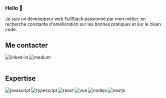 ### Hello 👋

Je suis un développeur web FullStack passionné par mon métier, en recherche constante d'amélioration sur les bonnes pratiques et sur le clean code.
<br>

## Me contacter
[<img align="left" alt="linked-in" src="https://img.shields.io/badge/linkedin-%230077B5.svg?&style=for-the-badge&logo=linkedin&logoColor=white" />](https://www.linkedin.com/in/elie-bismuth)
[<img align="left" alt="medium" src="https://img.shields.io/badge/github-%2312100E.svg?&style=for-the-badge&logo=medium&logoColor=white" />](https://github.com/elie91)

<br>
<br>

## Expertise

<img align="left" alt="javascript" src="https://img.shields.io/badge/javascript%20-%2343853D.svg?&style=for-the-badge&logo=javascript&logoColor=yellow" />
<img align="left" alt="typescript" src="https://img.shields.io/badge/typescript%20-%2343853D.svg?&style=for-the-badge&logo=typescript&logoColor=blue" />
<img align="left" alt="react" src="https://img.shields.io/badge/react%20-%2320232a.svg?&style=for-the-badge&logo=react&logoColor=%2361DAFB" />
<img align="left" alt="vue" src="https://img.shields.io/badge/vue%20-%2320232a.svg?&style=for-the-badge&logo=vue&logoColor=green" />
<img align="left" alt="nodejs" src="https://img.shields.io/badge/node.js%20-%2343853D.svg?&style=for-the-badge&logo=node.js&logoColor=white" />
<img align="left" alt="nestjs" src="https://img.shields.io/badge/nest.js%20-%2343853D.svg?&style=for-the-badge&logo=nest.js&logoColor=white" />
<br>
<br>
